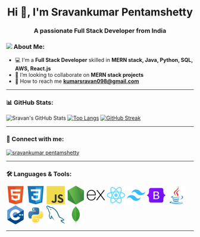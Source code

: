 <h1 align="center">Hi 👋, I'm Sravankumar Pentamshetty</h1>
<h3 align="center">A passionate Full Stack Developer from India</h3>

### <img src="https://github.com/TheDudeThatCode/TheDudeThatCode/blob/master/Assets/Developer.gif" width="45" /> About Me:
- 💻 I'm a **Full Stack Developer** skilled in **MERN stack, Java, Python, SQL, AWS, React.js**
- 👯️ I’m looking to collaborate on **MERN stack projects**
- 💎 How to reach me **kumarsravan098@gmail.com**

---

### 📊 GitHub Stats:
![Sravan's GitHub Stats](https://github-readme-stats.vercel.app/api?username=sravankumar0809&show_icons=true&theme=dark)
[![Top Langs](https://github-readme-stats.vercel.app/api/top-langs/?username=sravankumar0809&layout=compact&theme=dark)](https://github.com/anuraghazra/github-readme-stats)
[![GitHub Streak](https://github-readme-streak-stats.herokuapp.com/?user=sravankumar0809&theme=dark)](https://git.io/streak-stats)

---

### 📲 Connect with me:
<p align="left">
<a href="https://linkedin.com/in/sravankumar-pentamshetty" target="blank"><img align="center" src="https://raw.githubusercontent.com/rahuldkjain/github-profile-readme-generator/master/src/images/icons/Social/linked-in-alt.svg" alt="sravankumar pentamshetty" height="30" width="40" /></a>
</p>

---

### 🛠️ Languages & Tools:
<p align="left"> 
  <img src="https://raw.githubusercontent.com/devicons/devicon/master/icons/html5/html5-original.svg" alt="html" width="50" height="50"/>
  <img src="https://raw.githubusercontent.com/devicons/devicon/master/icons/css3/css3-original.svg" alt="css" width="50" height="50"/>
  <img src="https://raw.githubusercontent.com/devicons/devicon/master/icons/javascript/javascript-original.svg" alt="javascript" width="50" height="50"/>
  <img src="https://raw.githubusercontent.com/devicons/devicon/master/icons/nodejs/nodejs-original.svg" alt="nodejs" width="50" height="50"/>
  <img src="https://raw.githubusercontent.com/devicons/devicon/master/icons/express/express-original.svg" alt="expressjs" width="50" height="50"/>
  <img src="https://raw.githubusercontent.com/devicons/devicon/master/icons/react/react-original.svg" alt="react" width="50" height="50"/>
  <img src="https://raw.githubusercontent.com/devicons/devicon/master/icons/tailwindcss/tailwindcss-original.svg" alt="tailwind" width="50" height="50"/>
  <img src="https://raw.githubusercontent.com/devicons/devicon/master/icons/bootstrap/bootstrap-original.svg" alt="bootstrap" width="50" height="50"/>
  <img src="https://raw.githubusercontent.com/devicons/devicon/master/icons/java/java-original.svg" alt="java" width="50" height="50"/>
  <img src="https://raw.githubusercontent.com/devicons/devicon/master/icons/cplusplus/cplusplus-original.svg" alt="cplusplus" width="50" height="50"/>
  <img src="https://raw.githubusercontent.com/devicons/devicon/master/icons/python/python-original.svg" alt="python" width="50" height="50"/>
  <img src="https://raw.githubusercontent.com/devicons/devicon/master/icons/mysql/mysql-original.svg" alt="mysql" width="50" height="50"/>
  <img src="https://raw.githubusercontent.com/devicons/devicon/master/icons/mongodb/mongodb-original.svg" alt="mongodb" width="50" height="50"/>
</p>

---
